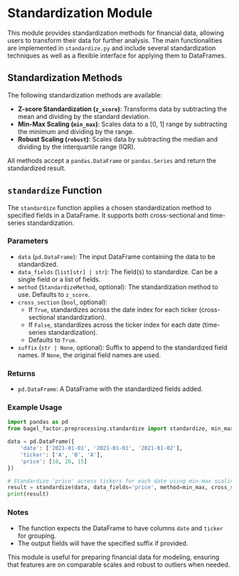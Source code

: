 # Standardization Module

This module provides standardization methods for financial data, allowing users to transform their data for further analysis. The main functionalities are implemented in `standardize.py` and include several standardization techniques as well as a flexible interface for applying them to DataFrames.

## Standardization Methods

The following standardization methods are available:

- **Z-score Standardization (`z_score`)**: Transforms data by subtracting the mean and dividing by the standard deviation.
- **Min-Max Scaling (`min_max`)**: Scales data to a [0, 1] range by subtracting the minimum and dividing by the range.
- **Robust Scaling (`robust`)**: Scales data by subtracting the median and dividing by the interquartile range (IQR).

All methods accept a `pandas.DataFrame` or `pandas.Series` and return the standardized result.

## `standardize` Function

The `standardize` function applies a chosen standardization method to specified fields in a DataFrame. It supports both cross-sectional and time-series standardization.

### Parameters

- `data` (`pd.DataFrame`): The input DataFrame containing the data to be standardized.
- `data_fields` (`list[str] | str`): The field(s) to standardize. Can be a single field or a list of fields.
- `method` (`StandardizeMethod`, optional): The standardization method to use. Defaults to `z_score`.
- `cross_section` (`bool`, optional):
  - If `True`, standardizes across the date index for each ticker (cross-sectional standardization).
  - If `False`, standardizes across the ticker index for each date (time-series standardization).
  - Defaults to `True`.
- `suffix` (`str | None`, optional): Suffix to append to the standardized field names. If `None`, the original field names are used.

### Returns

- `pd.DataFrame`: A DataFrame with the standardized fields added.

### Example Usage

```python
import pandas as pd
from bagel_factor.preprocessing.standardize import standardize, min_max

data = pd.DataFrame({
    'date': ['2021-01-01', '2021-01-01', '2021-01-02'],
    'ticker': ['A', 'B', 'A'],
    'price': [10, 20, 15]
})

# Standardize 'price' across tickers for each date using min-max scaling
result = standardize(data, data_fields='price', method=min_max, cross_section=True, suffix='minmax')
print(result)
```

### Notes

- The function expects the DataFrame to have columns `date` and `ticker` for grouping.
- The output fields will have the specified suffix if provided.

This module is useful for preparing financial data for modeling, ensuring that features are on comparable scales and robust to outliers when needed.
